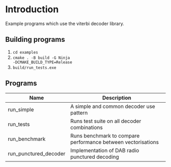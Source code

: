 # Introduction
Example programs which use the viterbi decoder library.

## Building programs
1. <code>cd examples</code>
2. <code>cmake . -B build -G Ninja -DCMAKE_BUILD_TYPE=Release</code>
3. <code>build/run_tests.exe</code>

## Programs
| Name | Description |
| --- | --- |
| run_simple            | A simple and common decoder use pattern |
| run_tests             | Runs test suite on all decoder combinations |
| run_benchmark         | Runs benchmark to compare performance between vectorisations |
| run_punctured_decoder | Implementation of DAB radio punctured decoding |
